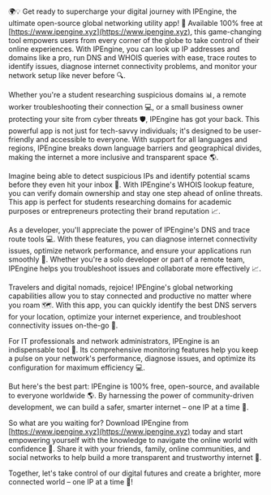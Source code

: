 🌍💡 Get ready to supercharge your digital journey with IPEngine, the ultimate open-source global networking utility app! 🚀 Available 100% free at [https://www.ipengine.xyz](https://www.ipengine.xyz), this game-changing tool empowers users from every corner of the globe to take control of their online experiences. With IPEngine, you can look up IP addresses and domains like a pro, run DNS and WHOIS queries with ease, trace routes to identify issues, diagnose internet connectivity problems, and monitor your network setup like never before 🔍.

Whether you're a student researching suspicious domains 📊, a remote worker troubleshooting their connection 💻, or a small business owner protecting your site from cyber threats 🛡️, IPEngine has got your back. This powerful app is not just for tech-savvy individuals; it's designed to be user-friendly and accessible to everyone. With support for all languages and regions, IPEngine breaks down language barriers and geographical divides, making the internet a more inclusive and transparent space 🌎.

Imagine being able to detect suspicious IPs and identify potential scams before they even hit your inbox 💸. With IPEngine's WHOIS lookup feature, you can verify domain ownership and stay one step ahead of online threats. This app is perfect for students researching domains for academic purposes or entrepreneurs protecting their brand reputation 📈.

As a developer, you'll appreciate the power of IPEngine's DNS and trace route tools 💻. With these features, you can diagnose internet connectivity issues, optimize network performance, and ensure your applications run smoothly 🔩. Whether you're a solo developer or part of a remote team, IPEngine helps you troubleshoot issues and collaborate more effectively 📈.

Travelers and digital nomads, rejoice! IPEngine's global networking capabilities allow you to stay connected and productive no matter where you roam 🗺️. With this app, you can quickly identify the best DNS servers for your location, optimize your internet experience, and troubleshoot connectivity issues on-the-go 📱.

For IT professionals and network administrators, IPEngine is an indispensable tool 🔧. Its comprehensive monitoring features help you keep a pulse on your network's performance, diagnose issues, and optimize its configuration for maximum efficiency 💻.

But here's the best part: IPEngine is 100% free, open-source, and available to everyone worldwide 🌎. By harnessing the power of community-driven development, we can build a safer, smarter internet – one IP at a time 🔗.

So what are you waiting for? Download IPEngine from [https://www.ipengine.xyz](https://www.ipengine.xyz) today and start empowering yourself with the knowledge to navigate the online world with confidence 🌟. Share it with your friends, family, online communities, and social networks to help build a more transparent and trustworthy internet 🔗.

Together, let's take control of our digital futures and create a brighter, more connected world – one IP at a time 💫!